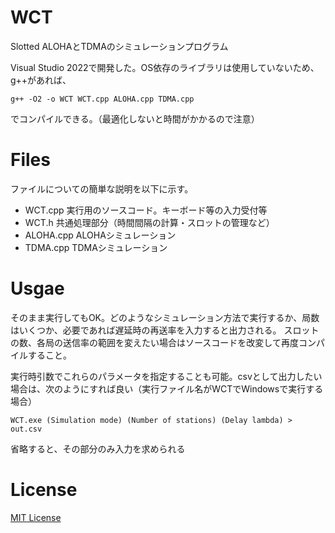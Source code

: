 # WCT
Slotted ALOHAとTDMAのシミュレーションプログラム

Visual Studio 2022で開発した。OS依存のライブラリは使用していないため、g++があれば、
```
g++ -O2 -o WCT WCT.cpp ALOHA.cpp TDMA.cpp
```
でコンパイルできる。（最適化しないと時間がかかるので注意）

# Files
ファイルについての簡単な説明を以下に示す。
* WCT.cpp    実行用のソースコード。キーボード等の入力受付等
* WCT.h      共通処理部分（時間間隔の計算・スロットの管理など）
* ALOHA.cpp  ALOHAシミュレーション
* TDMA.cpp   TDMAシミュレーション

# Usgae
そのまま実行してもOK。どのようなシミュレーション方法で実行するか、局数はいくつか、必要であれば遅延時の再送率を入力すると出力される。
スロットの数、各局の送信率の範囲を変えたい場合はソースコードを改変して再度コンパイルすること。

実行時引数でこれらのパラメータを指定することも可能。csvとして出力したい場合は、次のようにすれば良い（実行ファイル名がWCTでWindowsで実行する場合）
```
WCT.exe (Simulation mode) (Number of stations) (Delay lambda) > out.csv
```
省略すると、その部分のみ入力を求められる

# License
[MIT License](/LICENSE.txt)
